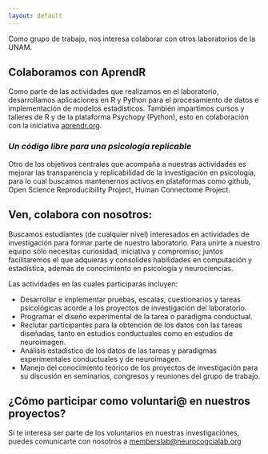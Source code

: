```yaml
---
layout: default 
---
```


Como grupo de trabajo, nos interesa colaborar con otros laboratorios de la UNAM. 

## Colaboramos con AprendR
Como parte de las actividades que realizamos en el laboratorio, desarrollamos aplicaciones en R y Python para el procesamiento de datos e implementación de modelos estadísticos. También impartimos cursos y talleres de R y de la plataforma Psychopy (Python), esto en colaboración con la iniciativa [aprendr.org](https://aprendr.org/).

### *Un código libre para una psicología replicable*
Otro de los objetivos centrales que acompaña a nuestras actividades es mejorar las transparencia y replicabilidad de la investigación en psicología, para lo cual buscamos mantenernos activos en plataformas como github, Open Science Reproducibility Project, Human Connectome Project.


## Ven, colabora con nosotros:
Buscamos estudiantes (de cualquier nivel) interesados en actividades de investigación para formar parte de nuestro laboratorio. Para unirte a nuestro equipo sólo necesitas curiosidad, iniciativa y compromiso; juntos facilitaremos el que adquieras y consolides habilidades en computación y estadística, además de conocimiento en psicología y neurociencias. 

Las actividades en las cuales participarás incluyen:
-	Desarrollar e implementar pruebas, escalas, cuestionarios y tareas psicológicas acorde a los proyectos de investigación del laboratorio.
-	Programar el diseño experimental de la tarea o paradigma conductual.
-	Reclutar participantes para la obtención de los datos con las tareas diseñadas, tanto en estudios conductuales como en estudios de neuroimagen.
-	Análisis estadístico de los datos de las tareas y paradigmas experimentales conductuales y de neuroimagen.
-	Manejo del conocimiento teórico de los proyectos de investigación para su discusión en seminarios, congresos y reuniones del grupo de trabajo.


## ¿Cómo participar como voluntari@ en nuestros proyectos?
Si te interesa ser parte de los voluntarios en nuestras investigaciónes, puedes comunicarte con nosotros a <memberslab@neurocogcialab.org>
